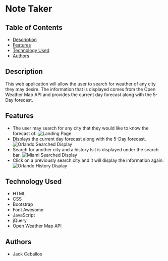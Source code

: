 # Note Taker

## Table of Contents
- [Description](#description)
- [Features](#features)
- [Technology Used](#technology-used)
- [Authors](#authors)

## Description
This web application will allow the user to search for weather of any city they may desire. The information that is displayed comes from the Open Weather Map API and provides the current day forecast along with the 5-Day forecast.

## Features
- The user may search for any city that they would like to know the forecast of.
![Landing Page](assets/main.png)
- Displays the current day forecast along with the 5-Day forecast.
![Orlando Searched Display](assets/orlando.png)
- Search for another city and a history lsit is displayed under the search bar.
![Miami Searched Display](assets/miami.png)
- Click on a previously search city and it will display the information again.
![Orlando History Display](assets/orlando2.png)

## Technology Used
- HTML
- CSS
- Bootstrap
- Font Awesome
- JavaScript
- jQuery
- Open Weather Map API

## Authors
- Jack Ceballos